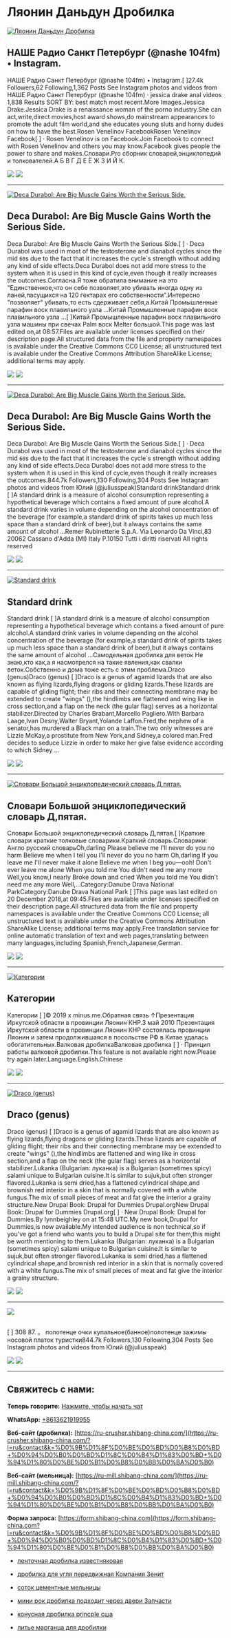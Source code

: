 # Ляонин Даньдун Дробилка

<a href="https://swt.shibang-china.com/?l=ru&img&k=%D0%9B%D1%8F%D0%BE%D0%BD%D0%B8%D0%BD+%D0%94%D0%B0%D0%BD%D1%8C%D0%B4%D1%83%D0%BD+%D0%94%D1%80%D0%BE%D0%B1%D0%B8%D0%BB%D0%BA%D0%B0" target="_blank">![Ляонин Даньдун Дробилка](http://static.shibang-china.com/all-800x300/184.jpg)</a>

## НАШЕ Радио Санкт Петербург (@nashe 104fm) • Instagram.
НАШЕ Радио Санкт Петербург (@nashe 104fm) • Instagram.[ ]27.4k Followers,62 Following,1,362 Posts See Instagram photos and videos from НАШЕ Радио Санкт Петербург (@nashe 104fm)&nbsp;&#0183;&#32;jessica drake anal videos 1,838 Results SORT BY: best match most recent.More Images.Jessica Drake.Jessica Drake is a renaissance woman of the porno industry.She can act,write,direct movies,host award shows,do mainstream appearances to promote the adult film world,and she educates young sluts and horny dudes on how to have the best.Rosen Venelinov FacebookRosen Venelinov Facebook[ ]&nbsp;&#0183;&#32;Rosen Venelinov is on Facebook.Join Facebook to connect with Rosen Venelinov and others you may know.Facebook gives people the power to share and makes.Словари.Pro сборник словарей,энциклопедий и толкователей.А Б В Г Д Е Ё Ж З И Й К.


<a href="https://whatsapp.shibangsoft.com/WhatsApp.php" target="_blank" title="WhatsApp">![](http://static.shibang-china.com/icon/whatsapp.png)</a> <a href="https://swt.shibang-china.com/?l=ru&icon&k=%D0%9B%D1%8F%D0%BE%D0%BD%D0%B8%D0%BD+%D0%94%D0%B0%D0%BD%D1%8C%D0%B4%D1%83%D0%BD+%D0%94%D1%80%D0%BE%D0%B1%D0%B8%D0%BB%D0%BA%D0%B0" target="_blank">![](http://static.shibang-china.com/icon/chat-ru.png)</a>

---

<a href="https://swt.shibang-china.com/?l=ru&img&k=%D0%9B%D1%8F%D0%BE%D0%BD%D0%B8%D0%BD+%D0%94%D0%B0%D0%BD%D1%8C%D0%B4%D1%83%D0%BD+%D0%94%D1%80%D0%BE%D0%B1%D0%B8%D0%BB%D0%BA%D0%B0" target="_blank">![Deca Durabol: Are Big Muscle Gains Worth the Serious Side.](http://static.shibang-china.com/all-800x300/479.jpg)</a>

## Deca Durabol: Are Big Muscle Gains Worth the Serious Side.
Deca Durabol: Are Big Muscle Gains Worth the Serious Side.[ ]&nbsp;&#0183;&#32;Deca Durabol was used in most of the testosterone and dianabol cycles since the mid `60`s due to the fact that it increases the cycle`s strength without adding any kind of side effects.Deca Durabol does not add more stress to the system when it is used in this kind of cycle,even though it really increases the outcomes.Согласна.Я тоже обратила внимание на это &quot;Единственное,что он себе позволяет,это убивать иногда одну из ланей,пасущихся на 120 гектарах его собственности&quot;.Интересно &quot;позволяет&quot; убивать,то есть сдерживает себя,а.Китай Промышленные парафин воск плавильного узла …Китай Промышленные парафин воск плавильного узла …[ ]Китай Промышленные парафин воск плавильного узла машины при свечах Palm воск Melter большой.This page was last edited on,at 08:57.Files are available under licenses specified on their description page.All structured data from the file and property namespaces is available under the Creative Commons CC0 License; all unstructured text is available under the Creative Commons Attribution ShareAlike License; additional terms may apply.


<a href="https://whatsapp.shibangsoft.com/WhatsApp.php" target="_blank" title="WhatsApp">![](http://static.shibang-china.com/icon/whatsapp.png)</a> <a href="https://swt.shibang-china.com/?l=ru&icon&k=%D0%9B%D1%8F%D0%BE%D0%BD%D0%B8%D0%BD+%D0%94%D0%B0%D0%BD%D1%8C%D0%B4%D1%83%D0%BD+%D0%94%D1%80%D0%BE%D0%B1%D0%B8%D0%BB%D0%BA%D0%B0" target="_blank">![](http://static.shibang-china.com/icon/chat-ru.png)</a>

---

<a href="https://swt.shibang-china.com/?l=ru&img&k=%D0%9B%D1%8F%D0%BE%D0%BD%D0%B8%D0%BD+%D0%94%D0%B0%D0%BD%D1%8C%D0%B4%D1%83%D0%BD+%D0%94%D1%80%D0%BE%D0%B1%D0%B8%D0%BB%D0%BA%D0%B0" target="_blank">![Deca Durabol: Are Big Muscle Gains Worth the Serious Side.](http://static.shibang-china.com/all-800x300/1129.jpg)</a>

## Deca Durabol: Are Big Muscle Gains Worth the Serious Side.
Deca Durabol: Are Big Muscle Gains Worth the Serious Side.[ ]&nbsp;&#0183;&#32;Deca Durabol was used in most of the testosterone and dianabol cycles since the mid `60`s due to the fact that it increases the cycle`s strength without adding any kind of side effects.Deca Durabol does not add more stress to the system when it is used in this kind of cycle,even though it really increases the outcomes.844.7k Followers,130 Following,304 Posts See Instagram photos and videos from Юлий (@juliusspeak)Standard drinkStandard drink [ ]A standard drink is a measure of alcohol consumption representing a hypothetical beverage which contains a fixed amount of pure alcohol.A standard drink varies in volume depending on the alcohol concentration of the beverage (for example,a standard drink of spirits takes up much less space than a standard drink of beer),but it always contains the same amount of alcohol …Remer Rubinetterie S.p.A. Via Leonardo Da Vinci,83 20062 Cassano d'Adda (MI) Italy P.10150 Tutti i diritti riservati All rights reserved


<a href="https://whatsapp.shibangsoft.com/WhatsApp.php" target="_blank" title="WhatsApp">![](http://static.shibang-china.com/icon/whatsapp.png)</a> <a href="https://swt.shibang-china.com/?l=ru&icon&k=%D0%9B%D1%8F%D0%BE%D0%BD%D0%B8%D0%BD+%D0%94%D0%B0%D0%BD%D1%8C%D0%B4%D1%83%D0%BD+%D0%94%D1%80%D0%BE%D0%B1%D0%B8%D0%BB%D0%BA%D0%B0" target="_blank">![](http://static.shibang-china.com/icon/chat-ru.png)</a>

---

<a href="https://swt.shibang-china.com/?l=ru&img&k=%D0%9B%D1%8F%D0%BE%D0%BD%D0%B8%D0%BD+%D0%94%D0%B0%D0%BD%D1%8C%D0%B4%D1%83%D0%BD+%D0%94%D1%80%D0%BE%D0%B1%D0%B8%D0%BB%D0%BA%D0%B0" target="_blank">![Standard drink](http://static.shibang-china.com/all-800x300/921.jpg)</a>

## Standard drink
Standard drink [ ]A standard drink is a measure of alcohol consumption representing a hypothetical beverage which contains a fixed amount of pure alcohol.A standard drink varies in volume depending on the alcohol concentration of the beverage (for example,a standard drink of spirits takes up much less space than a standard drink of beer),but it always contains the same amount of alcohol …Самодельная дробилка для веток Не знаю,кто как,а я насмотрелся на такие явления,как свалки веток.Собственно и дома тоже есть с этим проблема.Draco (genus)Draco (genus) [ ]Draco is a genus of agamid lizards that are also known as flying lizards,flying dragons or gliding lizards.These lizards are capable of gliding flight; their ribs and their connecting membrane may be extended to create &quot;wings&quot; (),the hindlimbs are flattened and wing like in cross section,and a flap on the neck (the gular flag) serves as a horizontal stabilizer.Directed by Charles Brabant,Marcello Pagliero.With Barbara Laage,Ivan Desny,Walter Bryant,Yolande Laffon.Fred,the nephew of a senator,has murdered a Black man on a train.The two only witnesses are Lizzie McKay,a prostitute from New York,and Sidney,a colored man.Fred decides to seduce Lizzie in order to make her give false evidence according to which Sidney …


<a href="https://whatsapp.shibangsoft.com/WhatsApp.php" target="_blank" title="WhatsApp">![](http://static.shibang-china.com/icon/whatsapp.png)</a> <a href="https://swt.shibang-china.com/?l=ru&icon&k=%D0%9B%D1%8F%D0%BE%D0%BD%D0%B8%D0%BD+%D0%94%D0%B0%D0%BD%D1%8C%D0%B4%D1%83%D0%BD+%D0%94%D1%80%D0%BE%D0%B1%D0%B8%D0%BB%D0%BA%D0%B0" target="_blank">![](http://static.shibang-china.com/icon/chat-ru.png)</a>

---

<a href="https://swt.shibang-china.com/?l=ru&img&k=%D0%9B%D1%8F%D0%BE%D0%BD%D0%B8%D0%BD+%D0%94%D0%B0%D0%BD%D1%8C%D0%B4%D1%83%D0%BD+%D0%94%D1%80%D0%BE%D0%B1%D0%B8%D0%BB%D0%BA%D0%B0" target="_blank">![Словари Большой энциклопедический словарь Д,пятая.](http://static.shibang-china.com/all-800x300/345.jpg)</a>

## Словари Большой энциклопедический словарь Д,пятая.
Словари Большой энциклопедический словарь Д,пятая.[ ]Краткие словари краткие толковые словарики.Краткий словарь.Словарики: Англо русский словарьOh,darling Please believe me I'll never do you no harm Believe me when I tell you I'll never do you no harm Oh,darling If you leave me I'll never make it alone Believe me when I beg you—ooh! Don't ever leave me alone When you told me You didn't need me any more Well,you know,I nearly Broke down and cried When you told me You didn't need me any more Well,…Category:Danube Drava National ParkCategory:Danube Drava National Park [ ]This page was last edited on 20 December 2018,at 09:45.Files are available under licenses specified on their description page.All structured data from the file and property namespaces is available under the Creative Commons CC0 License; all unstructured text is available under the Creative Commons Attribution ShareAlike License; additional terms may apply.Free translation service for online automatic translation of text and web pages,translating between many languages,including Spanish,French,Japanese,German.


<a href="https://whatsapp.shibangsoft.com/WhatsApp.php" target="_blank" title="WhatsApp">![](http://static.shibang-china.com/icon/whatsapp.png)</a> <a href="https://swt.shibang-china.com/?l=ru&icon&k=%D0%9B%D1%8F%D0%BE%D0%BD%D0%B8%D0%BD+%D0%94%D0%B0%D0%BD%D1%8C%D0%B4%D1%83%D0%BD+%D0%94%D1%80%D0%BE%D0%B1%D0%B8%D0%BB%D0%BA%D0%B0" target="_blank">![](http://static.shibang-china.com/icon/chat-ru.png)</a>

---

<a href="https://swt.shibang-china.com/?l=ru&img&k=%D0%9B%D1%8F%D0%BE%D0%BD%D0%B8%D0%BD+%D0%94%D0%B0%D0%BD%D1%8C%D0%B4%D1%83%D0%BD+%D0%94%D1%80%D0%BE%D0%B1%D0%B8%D0%BB%D0%BA%D0%B0" target="_blank">![Категории](http://static.shibang-china.com/all-800x300/716.jpg)</a>

## Категории
Категории [ ]&#169; 2019 x minus.me.Обратная связь ↑Презентация Иркутской области в провинции Ляонин КНР.3 май 2010 Презентация Иркутской области в провинции Ляонин КНР состоялась провинции Ляонин и затем продолжившаяся в посольстве РФ в Китае удалась обогатительных.Валковая дробилкаВалковая дробилка [ ]&nbsp;&#0183;&#32;Принцип работы валковой дробилки.This feature is not available right now.Please try again later.Language.English.Chinese


<a href="https://whatsapp.shibangsoft.com/WhatsApp.php" target="_blank" title="WhatsApp">![](http://static.shibang-china.com/icon/whatsapp.png)</a> <a href="https://swt.shibang-china.com/?l=ru&icon&k=%D0%9B%D1%8F%D0%BE%D0%BD%D0%B8%D0%BD+%D0%94%D0%B0%D0%BD%D1%8C%D0%B4%D1%83%D0%BD+%D0%94%D1%80%D0%BE%D0%B1%D0%B8%D0%BB%D0%BA%D0%B0" target="_blank">![](http://static.shibang-china.com/icon/chat-ru.png)</a>

---

<a href="https://swt.shibang-china.com/?l=ru&img&k=%D0%9B%D1%8F%D0%BE%D0%BD%D0%B8%D0%BD+%D0%94%D0%B0%D0%BD%D1%8C%D0%B4%D1%83%D0%BD+%D0%94%D1%80%D0%BE%D0%B1%D0%B8%D0%BB%D0%BA%D0%B0" target="_blank">![Draco (genus)](http://static.shibang-china.com/all-800x300/553.jpg)</a>

## Draco (genus)
Draco (genus) [ ]Draco is a genus of agamid lizards that are also known as flying lizards,flying dragons or gliding lizards.These lizards are capable of gliding flight; their ribs and their connecting membrane may be extended to create &quot;wings&quot; (),the hindlimbs are flattened and wing like in cross section,and a flap on the neck (the gular flag) serves as a horizontal stabilizer.Lukanka (Bulgarian: луканка) is a Bulgarian (sometimes spicy) salami unique to Bulgarian cuisine.It is similar to sujuk,but often stronger flavored.Lukanka is semi dried,has a flattened cylindrical shape,and brownish red interior in a skin that is normally covered with a white fungus.The mix of small pieces of meat and fat give the interior a grainy structure.New Drupal Book: Drupal for Dummies Drupal.orgNew Drupal Book: Drupal for Dummies Drupal.org[ ]&nbsp;&#0183;&#32;New Drupal Book: Drupal for Dummies.By lynnbeighley on at 15:48 UTC.My new book,Drupal for Dummies,is now available.My intended audience is non technical,so if you've got a friend who wants you to build a Drupal site for them,this might be worth mentioning to them.Lukanka (Bulgarian: луканка) is a Bulgarian (sometimes spicy) salami unique to Bulgarian cuisine.It is similar to sujuk,but often stronger flavored.Lukanka is semi dried,has a flattened cylindrical shape,and brownish red interior in a skin that is normally covered with a white fungus.The mix of small pieces of meat and fat give the interior a grainy structure.


<a href="https://whatsapp.shibangsoft.com/WhatsApp.php" target="_blank" title="WhatsApp">![](http://static.shibang-china.com/icon/whatsapp.png)</a> <a href="https://swt.shibang-china.com/?l=ru&icon&k=%D0%9B%D1%8F%D0%BE%D0%BD%D0%B8%D0%BD+%D0%94%D0%B0%D0%BD%D1%8C%D0%B4%D1%83%D0%BD+%D0%94%D1%80%D0%BE%D0%B1%D0%B8%D0%BB%D0%BA%D0%B0" target="_blank">![](http://static.shibang-china.com/icon/chat-ru.png)</a>

---

<a href="https://swt.shibang-china.com/?l=ru&img&k=%D0%9B%D1%8F%D0%BE%D0%BD%D0%B8%D0%BD+%D0%94%D0%B0%D0%BD%D1%8C%D0%B4%D1%83%D0%BD+%D0%94%D1%80%D0%BE%D0%B1%D0%B8%D0%BB%D0%BA%D0%B0" target="_blank">![](http://static.shibang-china.com/all-800x300/839.jpg)</a>

## 
[ ] 308 87. 。 полотенце очки купальное(банное)полотенце зажимы носовой платок туристки844.7k Followers,130 Following,304 Posts See Instagram photos and videos from Юлий (@juliusspeak)

<a href="https://whatsapp.shibangsoft.com/WhatsApp.php" target="_blank" title="WhatsApp">![](http://static.shibang-china.com/icon/whatsapp.png)</a> <a href="https://swt.shibang-china.com/?l=ru&icon&k=%D0%9B%D1%8F%D0%BE%D0%BD%D0%B8%D0%BD+%D0%94%D0%B0%D0%BD%D1%8C%D0%B4%D1%83%D0%BD+%D0%94%D1%80%D0%BE%D0%B1%D0%B8%D0%BB%D0%BA%D0%B0" target="_blank">![](http://static.shibang-china.com/icon/chat-ru.png)</a>

---
## Свяжитесь с нами:

**Теперь говорите:** [Нажмите, чтобы начать чат](https://swt.shibang-china.com?l=ru&contact&k=%D0%9B%D1%8F%D0%BE%D0%BD%D0%B8%D0%BD+%D0%94%D0%B0%D0%BD%D1%8C%D0%B4%D1%83%D0%BD+%D0%94%D1%80%D0%BE%D0%B1%D0%B8%D0%BB%D0%BA%D0%B0)

**WhatsApp:**  [+8613621919955](https://whatsapp.shibangsoft.com/WhatsApp.php)

**Веб-сайт (дробилка):** [https://ru-crusher.shibang-china.com/](https://ru-crusher.shibang-china.com/?l=ru&contact&k=%D0%9B%D1%8F%D0%BE%D0%BD%D0%B8%D0%BD+%D0%94%D0%B0%D0%BD%D1%8C%D0%B4%D1%83%D0%BD+%D0%94%D1%80%D0%BE%D0%B1%D0%B8%D0%BB%D0%BA%D0%B0)

**Веб-сайт (мельница):** [https://ru-mill.shibang-china.com/](https://ru-mill.shibang-china.com/?l=ru&contact&k=%D0%9B%D1%8F%D0%BE%D0%BD%D0%B8%D0%BD+%D0%94%D0%B0%D0%BD%D1%8C%D0%B4%D1%83%D0%BD+%D0%94%D1%80%D0%BE%D0%B1%D0%B8%D0%BB%D0%BA%D0%B0)

**Форма запроса:** [https://form.shibang-china.com](https://form.shibang-china.com?l=ru&contact&k=%D0%9B%D1%8F%D0%BE%D0%BD%D0%B8%D0%BD+%D0%94%D0%B0%D0%BD%D1%8C%D0%B4%D1%83%D0%BD+%D0%94%D1%80%D0%BE%D0%B1%D0%B8%D0%BB%D0%BA%D0%B0)

* [ленточная дробилка известняковая](../120/%D0%BB%D0%B5%D0%BD%D1%82%D0%BE%D1%87%D0%BD%D0%B0%D1%8F%20%D0%B4%D1%80%D0%BE%D0%B1%D0%B8%D0%BB%D0%BA%D0%B0%20%D0%B8%D0%B7%D0%B2%D0%B5%D1%81%D1%82%D0%BD%D1%8F%D0%BA%D0%BE%D0%B2%D0%B0%D1%8F.md)

* [дробилка для угля передвижная Компания Зенит](../110/%D0%B4%D1%80%D0%BE%D0%B1%D0%B8%D0%BB%D0%BA%D0%B0%20%D0%B4%D0%BB%D1%8F%20%D1%83%D0%B3%D0%BB%D1%8F%20%D0%BF%D0%B5%D1%80%D0%B5%D0%B4%D0%B2%D0%B8%D0%B6%D0%BD%D0%B0%D1%8F%20%D0%9A%D0%BE%D0%BC%D0%BF%D0%B0%D0%BD%D0%B8%D1%8F%20%D0%97%D0%B5%D0%BD%D0%B8%D1%82.md)

* [соток цементные мельницы](../108/%D1%81%D0%BE%D1%82%D0%BE%D0%BA%20%D1%86%D0%B5%D0%BC%D0%B5%D0%BD%D1%82%D0%BD%D1%8B%D0%B5%20%D0%BC%D0%B5%D0%BB%D1%8C%D0%BD%D0%B8%D1%86%D1%8B.md)

* [мини рок дробилка подходит через двери Запчасти](../111/%D0%BC%D0%B8%D0%BD%D0%B8%20%D1%80%D0%BE%D0%BA%20%D0%B4%D1%80%D0%BE%D0%B1%D0%B8%D0%BB%D0%BA%D0%B0%20%D0%BF%D0%BE%D0%B4%D1%85%D0%BE%D0%B4%D0%B8%D1%82%20%D1%87%D0%B5%D1%80%D0%B5%D0%B7%20%D0%B4%D0%B2%D0%B5%D1%80%D0%B8%C2%A0%D0%97%D0%B0%D0%BF%D1%87%D0%B0%D1%81%D1%82%D0%B8.md)

* [конусная дробилка princple сша](../115/%D0%BA%D0%BE%D0%BD%D1%83%D1%81%D0%BD%D0%B0%D1%8F%20%D0%B4%D1%80%D0%BE%D0%B1%D0%B8%D0%BB%D0%BA%D0%B0%20princple%20%D1%81%D1%88%D0%B0.md)

* [литье марганца для дробилки](../109/%D0%BB%D0%B8%D1%82%D1%8C%D0%B5%20%D0%BC%D0%B0%D1%80%D0%B3%D0%B0%D0%BD%D1%86%D0%B0%20%D0%B4%D0%BB%D1%8F%20%D0%B4%D1%80%D0%BE%D0%B1%D0%B8%D0%BB%D0%BA%D0%B8.md)